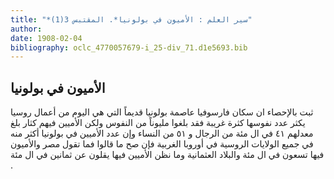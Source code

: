 ```yaml
---
title: "*سير العلم : الأميون في بولونيا*. المقتبس 3(1)"
author: 
date: 1908-02-04
bibliography: oclc_4770057679-i_25-div_71.d1e5693.bib
---
```




##  الأميون في بولونيا 


 ثبت بالإحصاء ان سكان فارسوفيا عاصمة بولونيا قديماً التي هي اليوم من أعمال روسيا يكثر عدد نفوسها كثرة غريبة فقد بلغوا مليوناً من النفوس ولكن الأميين فيهم كثار بلغ معدلهم  ٤١  في ال  مئة  من الرجال و  ٥١  من النساء وإن عدد الأميين في بولونيا أكثر منه في جميع الولايات الروسية في أوروبا الغربية فإن صح ما قالوا فما تقول مصر والأميون فيها  تسعون  في ال  مئة  والبلاد العثمانية وما نظن الأميين فيها يقلون عن  ثمانين  في ال  مئة  .  
